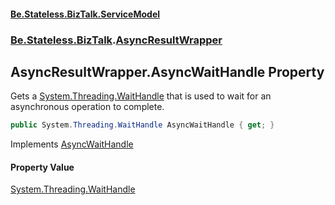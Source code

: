 #### [Be.Stateless.BizTalk.ServiceModel](README.md 'README')
### [Be.Stateless.BizTalk](Be.Stateless.BizTalk.md 'Be.Stateless.BizTalk').[AsyncResultWrapper](AsyncResultWrapper.md 'Be.Stateless.BizTalk.AsyncResultWrapper')

## AsyncResultWrapper.AsyncWaitHandle Property

Gets a [System.Threading.WaitHandle](https://docs.microsoft.com/en-us/dotnet/api/System.Threading.WaitHandle 'System.Threading.WaitHandle') that is used to wait for an asynchronous operation to complete.

```csharp
public System.Threading.WaitHandle AsyncWaitHandle { get; }
```

Implements [AsyncWaitHandle](https://docs.microsoft.com/en-us/dotnet/api/System.IAsyncResult.AsyncWaitHandle 'System.IAsyncResult.AsyncWaitHandle')

#### Property Value
[System.Threading.WaitHandle](https://docs.microsoft.com/en-us/dotnet/api/System.Threading.WaitHandle 'System.Threading.WaitHandle')